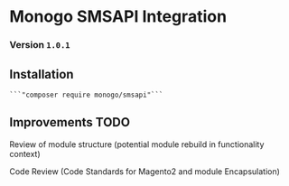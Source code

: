 # Monogo SMSAPI Integration

### Version `1.0.1`

## Installation

    ```"composer require monogo/smsapi"```

## Improvements **TODO**

Review of module structure (potential module rebuild in functionality context)

Code Review (Code Standards for Magento2 and module Encapsulation)
